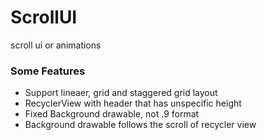# ScrollUI
scroll ui or animations

### Some Features

- Support lineaer, grid and staggered grid layout
- RecyclerView with header that has unspecific height
- Fixed Background drawable, not .9 format
- Background drawable follows the scroll of recycler view
